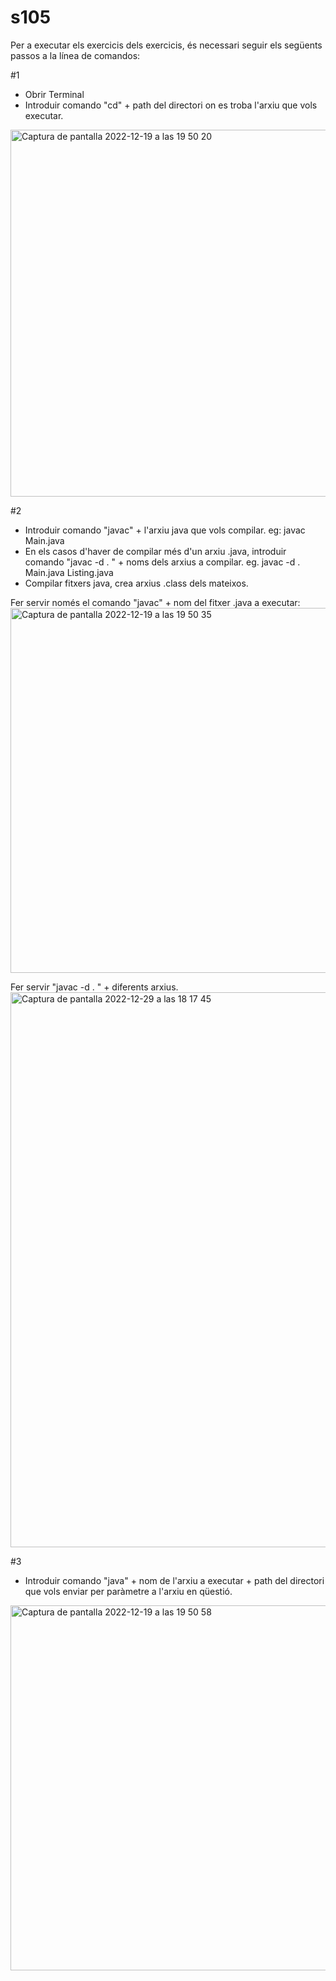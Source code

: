 # s105

Per a executar els exercicis dels exercicis, és necessari seguir els següents passos a la línea de comandos:

#1 
- Obrir Terminal
- Introduir comando "cd" + path del directori on es troba l'arxiu que vols executar.

<img width="587" alt="Captura de pantalla 2022-12-19 a las 19 50 20" src="https://user-images.githubusercontent.com/72014542/209986467-98610fb3-ea1f-450f-849e-ea53b28cfae8.png">

#2
- Introduir comando "javac" + l'arxiu java que vols compilar. eg: javac Main.java
- En els casos d'haver de compilar més d'un arxiu .java, introduir comando "javac -d . " + noms dels arxius a compilar. 
eg. javac -d . Main.java Listing.java
- Compilar fitxers java, crea arxius .class dels mateixos.

Fer servir només el comando "javac" + nom del fitxer .java a executar:
<img width="584" alt="Captura de pantalla 2022-12-19 a las 19 50 35" src="https://user-images.githubusercontent.com/72014542/209986743-bd009fc5-a725-4b8c-a9fa-1474d0c7cc53.png">

Fer servir "javac -d . " + diferents arxius.
<img width="888" alt="Captura de pantalla 2022-12-29 a las 18 17 45" src="https://user-images.githubusercontent.com/72014542/209987202-0ac70b3e-4c96-4cf7-86d0-dc4e52a93544.png">


#3
- Introduir comando "java" + nom de l'arxiu a executar + path del directori que vols enviar per paràmetre a l'arxiu en qüestió.

<img width="584" alt="Captura de pantalla 2022-12-19 a las 19 50 58" src="https://user-images.githubusercontent.com/72014542/209986967-4acff93f-c276-4f62-85c5-cf26cebb5153.png">
